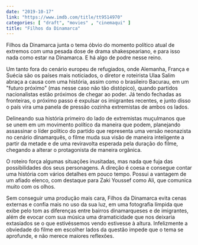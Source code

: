 ```yaml
---
date: "2019-10-17"
link: "https://www.imdb.com/title/tt9514970"
categories: [ "draft", "movies" , "cinemaqui" ]
title: "Filhos da Dinamarca"
---
```

Filhos da Dinamarca junta o tema óbvio do momento político atual de extremos com uma pesada dose de drama shakespeariano, e para isso nada como estar na Dinamarca. E há algo de podre nesse reino.

Um tanto fora do cenário europeu de refugiados, onde Alemanha, França e Suécia são os países mais noticiados, o diretor e roteirista Ulaa Salim abraça a causa com uma história, assim como o brasileiro Bacurau, em um "futuro próximo" (mas nesse caso não tão distópico), quando partidos nacionalistas estão próximos de chegar ao poder. Já tendo fechadas as fronteiras, o próximo passo é expulsar os imigrantes recentes, e junto disso o país vira uma panela de pressão cozinha extremistas de ambos os lados.

Delineando sua história primeiro do lado de extremistas muçulmanos que se unem em um movimento político da maneira que podem, planejando assassinar o líder político do partido que representa uma versão neonazista no cenário dinamarquês, o filme muda sua visão de maneira inteligente a partir da metade e de uma reviravolta esperada pela duração do filme, chegando a alterar o protagonista de maneira orgânica.

O roteiro força algumas situações inusitadas, mas nada que fuja das possibilidades dos seus personagens. A direção é coesa e consegue contar uma história com vários detalhes em pouco tempo. Possui a vantagem de um afiado elenco, com destaque para Zaki Youssef como Ali, que comunica muito com os olhos.

Sem conseguir uma produção mais cara, Filhos da Dinamarca evita cenas externas e confia mais no uso da sua luz, em uma fotografia límpida que exibe pelo tom as diferenças entre bairros dinamarqueses e de imigrantes, além de evocar com sua música uma dramaticidade que nos deixaria extasiados se o que estivéssemos vendo estivesse à altura. Infelizmente a obviedade do filme em escolher lados da questão impede que o tema se aprofunde, e não merece maiores reflexões.
